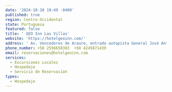 ```yaml
---
date: '2024-10-10 19:49 -0400'
published: true
region: Centro-Occidental
state: Portuguesa
featured: false
title: ' GEO Inn Las Villas'
website: 'https://hotelgeoinn.com/'
address: ' Av. Vencedores de Araure, entrada autopista General José Antonio Páez salida a Barquisimeto. Araure, estado Portuguesa.'
phone_number: +58 2556658383  +58 4245871439
email: reservaciones@hotelgeoinn.com
services:
  - Excursiones Locales
  - Hospedaje
  - Servicio de Reservación
types:
  - Hospedaje
---
```

